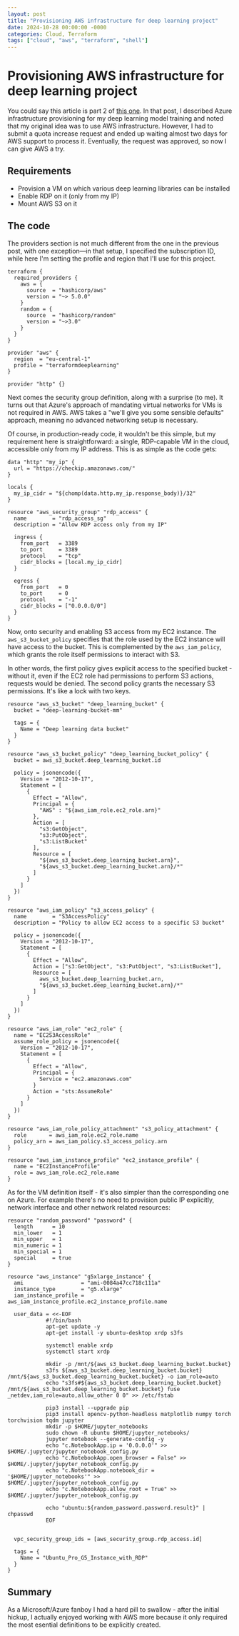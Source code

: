 ```yaml
---
layout: post
title: "Provisioning AWS infrastructure for deep learning project"
date: 2024-10-28 00:00:00 -0000
categories: Cloud, Terraform
tags: ["cloud", "aws", "terraform", "shell"]
---
```


# Provisioning AWS infrastructure for deep learning project

You could say this article is part 2 of [this one](https://mmalek06.github.io/cloud/2024/10/27/provisioning-azure-infrastructure-for-deep-learning-project.html). In that post, I described Azure infrastructure provisioning for my deep learning model training and noted that my original idea was to use AWS infrastructure. However, I had to submit a quota increase request and ended up waiting almost two days for AWS support to process it. Eventually, the request was approved, so now I can give AWS a try.

## Requirements

- Provision a VM on which various deep learning libraries can be installed
- Enable RDP on it (only from my IP)
- Mount AWS S3 on it

## The code

The providers section is not much different from the one in the previous post, with one exception—in that setup, I specified the subscription ID, while here I'm setting the profile and region that I'll use for this project.

```plaintext
terraform {
  required_providers {
    aws = {
      source  = "hashicorp/aws"
      version = "~> 5.0.0"
    }
    random = {
      source  = "hashicorp/random"
      version = "~>3.0"
    }
  }
}

provider "aws" {
  region  = "eu-central-1"
  profile = "terraformdeeplearning"
}

provider "http" {}
```

Next comes the security group definition, along with a surprise (to me). It turns out that Azure's approach of mandating virtual networks for VMs is not required in AWS. AWS takes a "we'll give you some sensible defaults" approach, meaning no advanced networking setup is necessary.

Of course, in production-ready code, it wouldn't be this simple, but my requirement here is straightforward: a single, RDP-capable VM in the cloud, accessible only from my IP address. This is as simple as the code gets:

```plaintext
data "http" "my_ip" {
  url = "https://checkip.amazonaws.com/"
}

locals {
  my_ip_cidr = "${chomp(data.http.my_ip.response_body)}/32"
}

resource "aws_security_group" "rdp_access" {
  name        = "rdp_access_sg"
  description = "Allow RDP access only from my IP"

  ingress {
    from_port   = 3389
    to_port     = 3389
    protocol    = "tcp"
    cidr_blocks = [local.my_ip_cidr]
  }

  egress {
    from_port   = 0
    to_port     = 0
    protocol    = "-1"
    cidr_blocks = ["0.0.0.0/0"]
  }
}
```

Now, onto security and enabling S3 access from my EC2 instance. The `aws_s3_bucket_policy` specifies that the role used by the EC2 instance will have access to the bucket. This is complemented by the `aws_iam_policy`, which grants the role itself permissions to interact with S3.

In other words, the first policy gives explicit access to the specified bucket - without it, even if the EC2 role had permissions to perform S3 actions, requests would be denied. The second policy grants the necessary S3 permissions. It's like a lock with two keys.

```plaintext
resource "aws_s3_bucket" "deep_learning_bucket" {
  bucket = "deep-learning-bucket-mm"

  tags = {
    Name = "Deep learning data bucket"
  }
}

resource "aws_s3_bucket_policy" "deep_learning_bucket_policy" {
  bucket = aws_s3_bucket.deep_learning_bucket.id

  policy = jsonencode({
    Version = "2012-10-17",
    Statement = [
      {
        Effect = "Allow",
        Principal = {
          "AWS" : "${aws_iam_role.ec2_role.arn}"
        },
        Action = [
          "s3:GetObject",
          "s3:PutObject",
          "s3:ListBucket"
        ],
        Resource = [
          "${aws_s3_bucket.deep_learning_bucket.arn}",
          "${aws_s3_bucket.deep_learning_bucket.arn}/*"
        ]
      }
    ]
  })
}

resource "aws_iam_policy" "s3_access_policy" {
  name        = "S3AccessPolicy"
  description = "Policy to allow EC2 access to a specific S3 bucket"

  policy = jsonencode({
    Version = "2012-10-17",
    Statement = [
      {
        Effect = "Allow",
        Action = ["s3:GetObject", "s3:PutObject", "s3:ListBucket"],
        Resource = [
          aws_s3_bucket.deep_learning_bucket.arn,
          "${aws_s3_bucket.deep_learning_bucket.arn}/*"
        ]
      }
    ]
  })
}

resource "aws_iam_role" "ec2_role" {
  name = "EC2S3AccessRole"
  assume_role_policy = jsonencode({
    Version = "2012-10-17",
    Statement = [
      {
        Effect = "Allow",
        Principal = {
          Service = "ec2.amazonaws.com"
        }
        Action = "sts:AssumeRole"
      }
    ]
  })
}

resource "aws_iam_role_policy_attachment" "s3_policy_attachment" {
  role       = aws_iam_role.ec2_role.name
  policy_arn = aws_iam_policy.s3_access_policy.arn
}

resource "aws_iam_instance_profile" "ec2_instance_profile" {
  name = "EC2InstanceProfile"
  role = aws_iam_role.ec2_role.name
}
```

As for the VM definition itself - it's also simpler than the corresponding one on Azure. For example there's no need to provision public IP explicitly, network interface and other network related resources:

```plaintext
resource "random_password" "password" {
  length      = 10
  min_lower   = 1
  min_upper   = 1
  min_numeric = 1
  min_special = 1
  special     = true
}

resource "aws_instance" "g5xlarge_instance" {
  ami                  = "ami-0084a47cc718c111a"
  instance_type        = "g5.xlarge"
  iam_instance_profile = aws_iam_instance_profile.ec2_instance_profile.name

  user_data = <<-EOF
            #!/bin/bash
            apt-get update -y
            apt-get install -y ubuntu-desktop xrdp s3fs
            
            systemctl enable xrdp
            systemctl start xrdp

            mkdir -p /mnt/${aws_s3_bucket.deep_learning_bucket.bucket}
            s3fs ${aws_s3_bucket.deep_learning_bucket.bucket} /mnt/${aws_s3_bucket.deep_learning_bucket.bucket} -o iam_role=auto
            echo "s3fs#${aws_s3_bucket.deep_learning_bucket.bucket} /mnt/${aws_s3_bucket.deep_learning_bucket.bucket} fuse _netdev,iam_role=auto,allow_other 0 0" >> /etc/fstab
            
            pip3 install --upgrade pip
            pip3 install opencv-python-headless matplotlib numpy torch torchvision tqdm jupyter
            mkdir -p $HOME/jupyter_notebooks
            sudo chown -R ubuntu $HOME/jupyter_notebooks/
            jupyter notebook --generate-config -y
            echo "c.NotebookApp.ip = '0.0.0.0'" >> $HOME/.jupyter/jupyter_notebook_config.py
            echo "c.NotebookApp.open_browser = False" >> $HOME/.jupyter/jupyter_notebook_config.py
            echo "c.NotebookApp.notebook_dir = '$HOME/jupyter_notebooks'" >> $HOME/.jupyter/jupyter_notebook_config.py
            echo "c.NotebookApp.allow_root = True" >> $HOME/.jupyter/jupyter_notebook_config.py

            echo "ubuntu:${random_password.password.result}" | chpasswd
            EOF


  vpc_security_group_ids = [aws_security_group.rdp_access.id]

  tags = {
    Name = "Ubuntu_Pro_G5_Instance_with_RDP"
  }
}
```

## Summary

As a Microsoft/Azure fanboy I had a hard pill to swallow - after the initial hickup, I actually enjoyed working with AWS more because it only required the most esential definitions to be explicitly created. 
